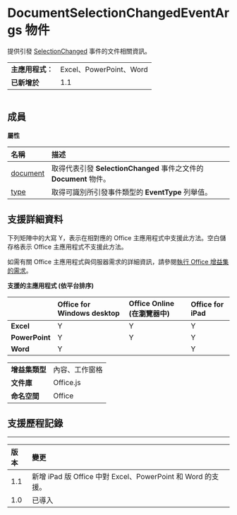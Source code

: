 
# <a name="documentselectionchangedeventargs-object"></a>DocumentSelectionChangedEventArgs 物件
提供引發 [SelectionChanged](../../reference/shared/document.selectionchanged.event.md) 事件的文件相關資訊。

|||
|:-----|:-----|
|**主應用程式︰**|Excel、PowerPoint、Word|
|**已新增於**|1.1|

```

```


## <a name="members"></a>成員


**屬性**


|**名稱**|**描述**|
|:-----|:-----|
|[document](../../reference/shared/document.selectionchangedeventargs.document.md)|取得代表引發 **SelectionChanged** 事件之文件的 **Document** 物件。|
|[type](../../reference/shared/document.selectionchangedeventargs.type.md)|取得可識別所引發事件類型的 **EventType** 列舉值。|

## <a name="support-details"></a>支援詳細資料


下列矩陣中的大寫 Y，表示在相對應的 Office 主應用程式中支援此方法。空白儲存格表示 Office 主應用程式不支援此方法。

如需有關 Office 主應用程式與伺服器需求的詳細資訊，請參閱[執行 Office 增益集的需求](../../docs/overview/requirements-for-running-office-add-ins.md)。


**支援的主應用程式 (依平台排序)**


||**Office for Windows desktop**|**Office Online (在瀏覽器中)**|**Office for iPad**|
|:-----|:-----|:-----|:-----|
|**Excel**|Y|Y|Y|
|**PowerPoint**|Y|Y|Y|
|**Word**|Y||Y|

|||
|:-----|:-----|
|**增益集類型**|內容、工作窗格|
|**文件庫**|Office.js|
|**命名空間**|Office|

## <a name="support-history"></a>支援歷程記錄



****


|**版本**|**變更**|
|:-----|:-----|
|1.1|新增 iPad 版 Office 中對 Excel、PowerPoint 和 Word 的支援。|
|1.0|已導入|
